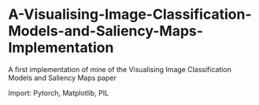 # A-Visualising-Image-Classification-Models-and-Saliency-Maps-Implementation
A first implementation of mine of the Visualising Image Classification Models and Saliency Maps paper

Import: Pytorch, Matplotlib, PIL
